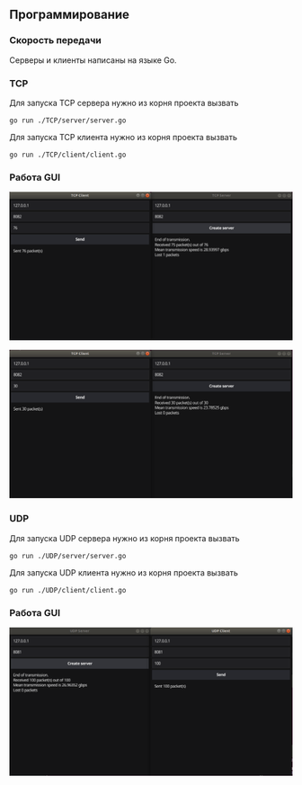 ## Программирование

### Скорость передачи

Серверы и клиенты написаны на языке Go.

### TCP

Для запуска TCP сервера нужно из корня проекта вызвать

```angular2html
go run ./TCP/server/server.go
```

Для запуска TCP клиента нужно из корня проекта вызвать

```angular2html
go run ./TCP/client/client.go
```

### Работа GUI

![image](../pictures/speedtcp1.png)

![image](../pictures/speedtcp2.png)

### UDP

Для запуска UDP сервера нужно из корня проекта вызвать

```angular2html
go run ./UDP/server/server.go
```

Для запуска UDP клиента нужно из корня проекта вызвать

```angular2html
go run ./UDP/client/client.go
```

### Работа GUI

![image](../pictures/speedudp.png)